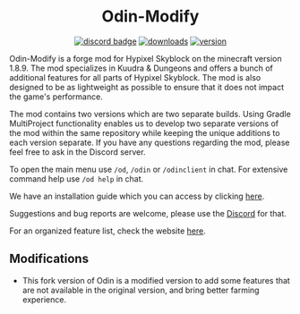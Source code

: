 <h1 align = "center">
	Odin-Modify
</h1>

<div align="center">

[![discord badge](https://img.shields.io/discord/1041616706327552000?label=discord&color=9089DA&logo=discord&style=for-the-badge)](https://discord.gg/2nCbC9hkxT)
[![downloads](https://img.shields.io/github/downloads/odtheking/Odin/total?style=for-the-badge)](https://github.com/odtheking/Odin)
[![version](https://img.shields.io/github/v/release/odtheking/Odin?include_prereleases&style=for-the-badge)](https://github.com/odtheking/Odin/releases)
</div>
Odin-Modify is a forge mod for Hypixel Skyblock on the minecraft version 1.8.9. The mod specializes in Kuudra & Dungeons and offers a bunch of additional features for all parts of Hypixel Skyblock. The mod is also designed to be as lightweight as possible to ensure that it does not impact the game's performance.

The mod contains two versions which are two separate builds. Using Gradle MultiProject functionality enables us to develop two separate versions of the mod within the same repository while keeping the unique additions to each version separate. If you have any questions regarding the mod, please feel free to ask in the Discord server.

To open the main menu use `/od`, `/odin` or `/odinclient` in chat.
For extensive command help use `/od help` in chat.

We have an installation guide which you can access by clicking [here](https://odtheking.github.io/Odin/installation_guide).

Suggestions and bug reports are welcome, please use the [Discord](https://discord.gg/2nCbC9hkxT) for that.

For an organized feature list, check the website [here](https://odtheking.github.io/Odin/feature_list_legit).

## Modifications
* This fork version of Odin is a modified version to add some features that are not available in the original version, and bring better farming experience.
